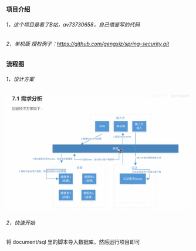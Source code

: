 ### 项目介绍
###### 1，这个项目是看了B站，av73730658，自己借鉴写的代码<br/>
###### 2，单机版 授权例子：https://github.com/gengxiz/spring-security.git<br/>

### 流程图

###### 1，设计方案
![alt](document/images/design.png) <br/>


###### 2，快速开始
将 document/sql 里的脚本导入数据库，然后运行项目即可<br/>













